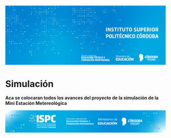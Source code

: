 ![Logo](/assets/BannerElect.png)

# Simulación

**Aca se colocaran todos los avances del proyecto de la simulación de la Mini Estación Metereológica**

![Logo](/assets/Curso%20ISPC.png)